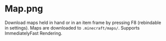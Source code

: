 # Map.png

Download maps held in hand or in an item frame by pressing F8 (rebindable in settings). Maps are downloaded to `.minecraft/maps/`. Supports ImmediatelyFast Rendering.


